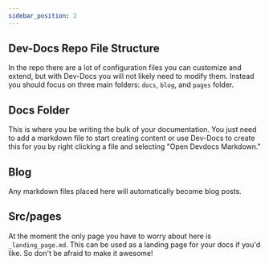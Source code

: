 ```yaml
---
sidebar_position: 2
---
```



## Dev-Docs Repo File Structure

In the repo there are a lot of configuration files you can customize and extend, but with Dev-Docs you will not likely need to modify them. Instead you should focus on three main folders: <code>docs</code>, <code>blog</code>, and <code>pages</code> folder.

## Docs Folder

This is where you be writing the bulk of your documentation. You just need to add a markdown file to start creating content or use Dev-Docs to create this for you by right clicking a file and selecting "Open Devdocs Markdown."

## Blog

Any markdown files placed here will automatically become blog posts.

## Src/pages

At the moment the only page you have to worry about here is <code>_landing_page.md</code>. This can be used as a landing page for your docs if you'd like. So don't be afraid to make it awesome!

